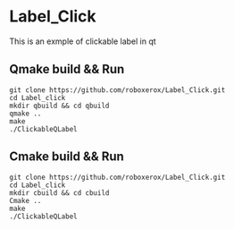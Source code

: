 # Label_Click
This is an exmple of clickable label in qt


## Qmake build && Run
    
    git clone https://github.com/roboxerox/Label_Click.git
    cd Label_click
    mkdir qbuild && cd qbuild
    qmake ..
    make 
    ./ClickableQLabel


## Cmake build && Run
    
    git clone https://github.com/roboxerox/Label_Click.git
    cd Label_click
    mkdir cbuild && cd cbuild
    Cmake ..
    make 
    ./ClickableQLabel
